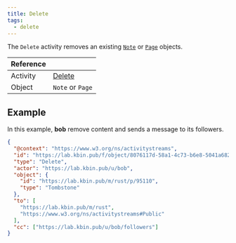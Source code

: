 ```yaml
---
title: Delete
tags:
  - delete
---
```


The `Delete` activity removes an existing [`Note`](../objects/note) or [`Page`](../objects/page) objects.

| Reference |                                                                    |
| --------- | ------------------------------------------------------------------ |
| Activity  | [Delete](https://www.w3.org/TR/activitypub/#delete-activity-inbox) |
| Object    | `Note` or `Page`                                                   |

## Example

In this example, **bob** remove content and sends a message to its followers.

```json
{
  "@context": "https://www.w3.org/ns/activitystreams",
  "id": "https://lab.kbin.pub/f/object/8076117d-58a1-4c73-b6e8-5041a68255d4",
  "type": "Delete",
  "actor": "https://lab.kbin.pub/u/bob",
  "object": {
    "id": "https://lab.kbin.pub/m/rust/p/95110",
    "type": "Tombstone"
  },
  "to": [
    "https://lab.kbin.pub/m/rust",
    "https://www.w3.org/ns/activitystreams#Public"
  ],
  "cc": ["https://lab.kbin.pub/u/bob/followers"]
}
```
